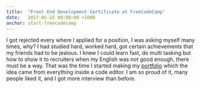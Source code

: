 ```yaml
---
title:  "Front End Development Certificate at FreeCodeCamp"
date:   2017-05-15 00:00:00 +1000
anchor: start-freecodecamp
---
```

I got rejected every where I applied for a position, I was asking myself many times, why? I had studied hard, worked hard, got certain achievements that my friends had to be jealous. I knew I could learn fast, do multi tasking but how to show it to recruiters when my English was not good enough, there must be a way. That was the time I started making my [portfolio](https://iamstevendao.github.io/portfolio/) which the idea came from everything inside a code editor. I am so proud of it, many people liked it, and I got more interview than before.